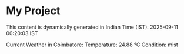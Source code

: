 # My Project

This content is dynamically generated in Indian Time (IST): 2025-09-11 00:20:03 IST


Current Weather in Coimbatore:
Temperature: 24.88 °C
Condition: mist
